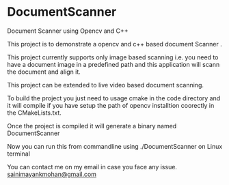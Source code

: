 # DocumentScanner
Document Scanner using Opencv and C++ 

This project is to demonstrate a opencv and c++ based document Scanner .

This project currently supports only image based scanning i.e. you need to have a document image in a predefined
path and this application will scann the document and align it.

This project can be extended to live video based document scanning.

To build the project you just need to usage cmake in the code directory and it will compile if you have 
setup the path of opencv installtion coorectly in the CMakeLists.txt.

Once the project is compiled it will generate a binary named DocumentScanner

Now you can run this from commandline using ./DocumentScanner on Linux terminal

You can contact me on my email in case you face any issue.
sainimayankmohan@gmail.com



